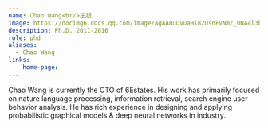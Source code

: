 ```yaml
---
name: Chao Wang<br/>王超
image: https://docimg6.docs.qq.com/image/AgAABuDvuaHI82DsnFVNmZ_0NA4l3hWL.jpeg?w=600&h=856&_type=jpeg
description: Ph.D. 2011-2016
role: phd
aliases:
  - Chao Wang
links: 
    home-page: 
---
```


Chao Wang is currently the CTO of 6Estates. His work has primarily focused on nature language processing, information retrieval, search engine user behavior analysis. He has rich experience in designing and applying probabilistic graphical models & deep neural networks in industry.